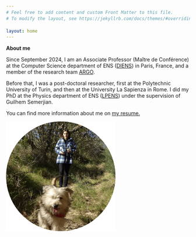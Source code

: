 ```yaml
---
# Feel free to add content and custom Front Matter to this file.
# To modify the layout, see https://jekyllrb.com/docs/themes/#overriding-theme-defaults

layout: home
---
```

**About me**  
    
Since September 2024, I am an Associate Professor (Maître de Conférence) at the Computer Science department of ENS ([DIENS](https://www.di.ens.fr/)) in Paris, France, and a member of the research team [ARGO](https://www.di.ens.fr/argo/).
  
Before that, I was a post-doctoral researcher, first at the Polytechnic University of Turin, and then at the University La Sapienza in Rome. I did my PhD at the Physics department of ENS ([LPENS](https://www.lpens.ens.psl.eu/)) under the supervision of Guilhem Semerjian.
  
You can find more information about me on <a href="https://louisebudzynski.github.io/docs/CV.pdf" target="_blank">my resume.</a>  

<img src="docs/assets/cropped_photo.png" width="300" height="300" class="center"/>

